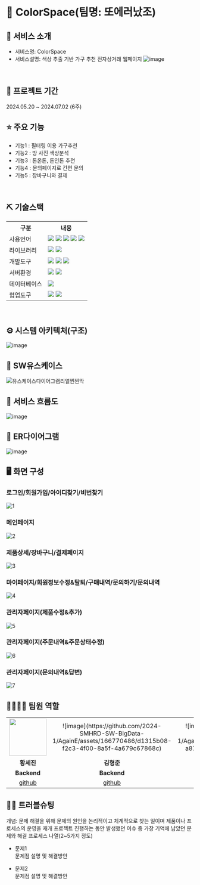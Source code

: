 # 📎 ColorSpace(팀명: 또에러났조)


## 👀 서비스 소개
* 서비스명: ColorSpace
* 서비스설명: 색상 추출 기반 가구 추천 전자상거래 웹페이지
![image](https://github.com/2024-SMHRD-SW-BigData-1/AgainE/assets/166770486/e52a949f-e709-4415-b233-af2a9b55f0fa)
<br>

## 📅 프로젝트 기간
2024.05.20 ~ 2024.07.02 (6주)
<br>

## ⭐ 주요 기능
* 기능1 : 필터링 이용 가구추천
* 기능2 : 방 사진 색상분석
* 기능3 : 톤온톤, 톤인톤 추천
* 기능4 : 문의페이지로 간편 문의
* 기능5 : 장바구니와 결제
<br>

## ⛏ 기술스택
<table>
    <tr>
        <th>구분</th>
        <th>내용</th>
    </tr>
    <tr>
        <td>사용언어</td>
        <td>
            <img src="https://img.shields.io/badge/Java-007396?style=for-the-badge&logo=java&logoColor=white"/> 
            <img src="https://img.shields.io/badge/Python-DF620E?style=for-the-badge&logo=Python&logoColor=white"/>
            <img src="https://img.shields.io/badge/HTML5-E34F26?style=for-the-badge&logo=HTML5&logoColor=white"/>
            <img src="https://img.shields.io/badge/CSS3-1572B6?style=for-the-badge&logo=CSS3&logoColor=white"/>
            <img src="https://img.shields.io/badge/JavaScript-F7DF1E?style=for-the-badge&logo=JavaScript&logoColor=white"/>
        </td>
    </tr>
    <tr>
        <td>라이브러리</td>
        <td>
            <img src="https://img.shields.io/badge/Mask rCNN-6107B0?style=for-the-badge&logo=MaskRCNN&logoColor=white"/>
            <img src="https://img.shields.io/badge/KMeans Clustering-EA2795?style=for-the-badge&logo=KMeans Clustering&logoColor=white"/>
        </td>
    </tr>
    <tr>
        <td>개발도구</td>
        <td>
            <img src="https://img.shields.io/badge/Eclipse-2C2255?style=for-the-badge&logo=Eclipse&logoColor=white"/>
            <img src="https://img.shields.io/badge/VSCode-007ACC?style=for-the-badge&logo=VisualStudioCode&logoColor=white"/>
            <img src="https://img.shields.io/badge/Jupyter-DF620E?style=for-the-badge&logo=Jupyter&logoColor=white"/>
        </td>
    </tr>
    <tr>
        <td>서버환경</td>
        <td>
            <img src="https://img.shields.io/badge/Apache Tomcat-D22128?style=for-the-badge&logo=Apache Tomcat&logoColor=white"/>
            <img src="https://img.shields.io/badge/Flask-0A91C7?style=for-the-badge&logo=Flask&logoColor=white"/>
        </td>
    </tr>
    <tr>
        <td>데이터베이스</td>
        <td>
            <img src="https://img.shields.io/badge/MySQL-2C79D1?style=for-the-badge&logo=MySQL&logoColor=white"/>
        </td>
    </tr>
    <tr>
        <td>협업도구</td>
        <td>
            <img src="https://img.shields.io/badge/GitHub-181717?style=for-the-badge&logo=GitHub&logoColor=white"/>
            <img src="https://img.shields.io/badge/Notion-1E2328?style=for-the-badge&logo=Notion&logoColor=white"/>
        </td>
    </tr>
</table>


<br>

## ⚙ 시스템 아키텍처(구조)
![image](https://github.com/2024-SMHRD-SW-BigData-1/AgainE/assets/166770486/c331a2e5-cb75-4f52-a4b6-e208244d6324)
<br>

## 📌 SW유스케이스
![유스케이스다이어그램리얼찐찐막](https://github.com/2024-SMHRD-SW-BigData-1/AgainE/assets/166770486/04e33398-8282-4d91-9dd1-1e87254acb2d)
<br>

## 📌 서비스 흐름도
![image](https://github.com/2024-SMHRD-SW-BigData-1/AgainE/assets/166770486/4cc4984a-cdc2-4b38-86d9-2dd97080178f)
<br>

## 📌 ER다이어그램
![image](https://github.com/2024-SMHRD-SW-BigData-1/AgainE/assets/166770486/bdbc05c5-0227-4a90-9c0b-1a05b4b53972)
<br>

## 🖥 화면 구성

### 로그인/회원가입/아이디찾기/비번찾기
![1](https://github.com/2024-SMHRD-SW-BigData-1/AgainE/assets/166770486/fc1bdace-8522-4007-a549-93d9564e069c)
<br>

### 메인페이지
![2](https://github.com/2024-SMHRD-SW-BigData-1/AgainE/assets/166770486/a600dd6c-1122-4ca2-89b9-4502e108a774)
<br>

### 제품상세/장바구니/결제페이지
![3](https://github.com/2024-SMHRD-SW-BigData-1/AgainE/assets/166770486/f71bb073-a053-4f7e-9faf-94f6dd338c47)
<br>

### 마이페이지/회원정보수정&탈퇴/구매내역/문의하기/문의내역
![4](https://github.com/2024-SMHRD-SW-BigData-1/AgainE/assets/166770486/4e2e2f01-6d26-4555-8025-7e69d9dcf86e)
<br>

### 관리자페이지(제품수정&추가)
![5](https://github.com/2024-SMHRD-SW-BigData-1/AgainE/assets/166770486/34a1238a-5be1-4bc6-a912-867e7949c050)
<br>

### 관리자페이지(주문내역&주문상태수정)
![6](https://github.com/2024-SMHRD-SW-BigData-1/AgainE/assets/166770486/a6e5a4ad-6cb0-487e-a450-8c75b7b02dbd)
<br>

### 관리자페이지(문의내역&답변)
![7](https://github.com/2024-SMHRD-SW-BigData-1/AgainE/assets/166770486/1069734e-2c36-42c6-9184-baa330b584c6)
<br>

## 👨‍👩‍👦‍👦 팀원 역할
<table>
  <tr>
    <td align="center">
        <img src="[image](https://github.com/2024-SMHRD-SW-BigData-1/AgainE/assets/166770486/47ee7a5a-98b4-4006-b012-6c076d0b17d5)" width="100" height="100"/>
    </td>
    <td align="center">![image](https://github.com/2024-SMHRD-SW-BigData-1/AgainE/assets/166770486/d1315b08-f2c3-4f00-8a5f-4a679c67868c)</td>
    <td align="center">![image](https://github.com/2024-SMHRD-SW-BigData-1/AgainE/assets/166770486/8aef2f9a-a87f-4bce-84cb-052fede1c82d)</td>
    <td align="center">![image](https://github.com/2024-SMHRD-SW-BigData-1/AgainE/assets/166770486/00b98771-cc85-4f7d-b6dd-8ad46c7cd35a)</td>
    <td align="center">![image](https://github.com/2024-SMHRD-SW-BigData-1/AgainE/assets/166770486/0c73e787-1597-404d-98ec-510a767f8f1c)</td>

  </tr>
  <tr>
    <td align="center"><strong>황세진</strong></td>
    <td align="center"><strong>김형준</strong></td>
    <td align="center"><strong>윤민영</strong></td>
    <td align="center"><strong>이선우</strong></td>
    <td align="center"><strong>이슬기</strong></td>
  </tr>
  <tr>
    <td align="center"><b>Backend</b></td>
    <td align="center"><b>Backend</b></td>
    <td align="center"><b>Frontend</b></td>
    <td align="center"><b>Backend</b></td>
    <td align="center"><b>Backend</b></td>
  </tr>
  <tr>
    <td align="center"><a href="https://github.com/Hsejin" target='_blank'>github</a></td>
    <td align="center"><a href="https://github.com/xm4hy" target='_blank'>github</a></td>
    <td align="center"><a href="https://github.com/Yun-Min-Young" target='_blank'>github</a></td>
    <td align="center"><a href="https://github.com/woolee0822" target='_blank'>github</a></td>
    <td align="center"><a href="https://github.com/ss2ul" target='_blank'>github</a></td>
  </tr>
</table>

## 🤾‍♂️ 트러블슈팅
개념: 문제 해결을 위해 문제의 원인을 논리적이고 체계적으로 찾는 일이며 제품이나 프로세스의 운영을 재개
프로젝트 진행하는 동안 발생했던 이슈 중 가장 기억에 남았던 문제와 해결 프로세스 나열(2~5가지 정도)
  
* 문제1<br>
 문제점 설명 및 해결방안
 
* 문제2<br>
 문제점 설명 및 해결방안
